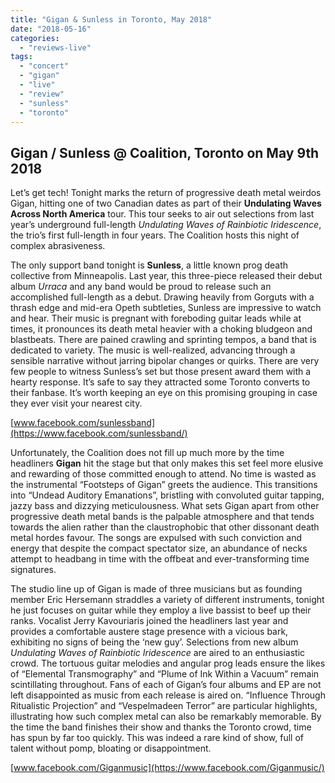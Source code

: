 ```yaml
---
title: "Gigan & Sunless in Toronto, May 2018"
date: "2018-05-16"
categories: 
  - "reviews-live"
tags: 
  - "concert"
  - "gigan"
  - "live"
  - "review"
  - "sunless"
  - "toronto"
---
```


## Gigan / Sunless @ Coalition, Toronto on May 9th 2018

Let’s get tech! Tonight marks the return of progressive death metal weirdos Gigan, hitting one of two Canadian dates as part of their **Undulating Waves Across North America** tour. This tour seeks to air out selections from last year’s underground full-length _Undulating Waves of Rainbiotic Iridescence_, the trio’s first full-length in four years. The Coalition hosts this night of complex abrasiveness.

The only support band tonight is **Sunless**, a little known prog death collective from Minneapolis. Last year, this three-piece released their debut album _Urraca_ and any band would be proud to release such an accomplished full-length as a debut. Drawing heavily from Gorguts with a thrash edge and mid-era Opeth subtleties, Sunless are impressive to watch and hear. Their music is pregnant with foreboding guitar leads while at times, it pronounces its death metal heavier with a choking bludgeon and blastbeats. There are pained crawling and sprinting tempos, a band that is dedicated to variety. The music is well-realized, advancing through a sensible narrative without jarring bipolar changes or quirks. There are very few people to witness Sunless’s set but those present award them with a hearty response. It’s safe to say they attracted some Toronto converts to their fanbase. It’s worth keeping an eye on this promising grouping in case they ever visit your nearest city.

[www.facebook.com/sunlessband](https://www.facebook.com/sunlessband/)

Unfortunately, the Coalition does not fill up much more by the time headliners **Gigan** hit the stage but that only makes this set feel more elusive and rewarding of those committed enough to attend. No time is wasted as the instrumental “Footsteps of Gigan” greets the audience. This transitions into “Undead Auditory Emanations”, bristling with convoluted guitar tapping, jazzy bass and dizzying meticulousness. What sets Gigan apart from other progressive death metal bands is the palpable atmosphere and that tends towards the alien rather than the claustrophobic that other dissonant death metal hordes favour. The songs are expulsed with such conviction and energy that despite the compact spectator size, an abundance of necks attempt to headbang in time with the offbeat and ever-transforming time signatures.

The studio line up of Gigan is made of three musicians but as founding member Eric Hersemann straddles a variety of different instruments, tonight he just focuses on guitar while they employ a live bassist to beef up their ranks. Vocalist Jerry Kavouriaris joined the headliners last year and provides a comfortable austere stage presence with a vicious bark, exhibiting no signs of being the ‘new guy’. Selections from new album _Undulating Waves of Rainbiotic Iridescence_ are aired to an enthusiastic crowd. The tortuous guitar melodies and angular prog leads ensure the likes of “Elemental Transmography” and “Plume of Ink Within a Vacuum” remain scintillating throughout. Fans of each of Gigan’s four albums and EP are not left disappointed as music from each release is aired on. “Influence Through Ritualistic Projection” and “Vespelmadeen Terror” are particular highlights, illustrating how such complex metal can also be remarkably memorable. By the time the band finishes their show and thanks the Toronto crowd, time has spun by far too quickly. This was indeed a rare kind of show, full of talent without pomp, bloating or disappointment.

[www.facebook.com/Giganmusic](https://www.facebook.com/Giganmusic/)
